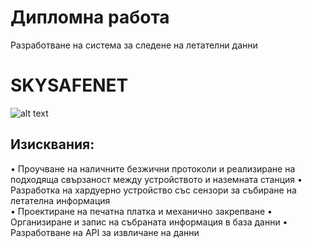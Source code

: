 # Дипломна работа
Разработване на система за следене на летателни данни
# SKYSAFENET
![alt text](Pictures/SKYSAFENETimife.png)
## Изисквания:

•	Проучване на наличните безжични протоколи и реализиране на подходяща свързаност между устройството и наземната станция
•	Разработка на хардуерно устройство със сензори за събиране на летателна информация   
•	Проектиране на печатна платка и механично закрепване
•	Организиране и запис на събраната информация в база данни 
•	Разработване на API за извличане на данни

